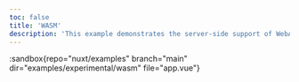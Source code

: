 ```yaml
---
toc: false
title: 'WASM'
description: 'This example demonstrates the server-side support of WebAssembly in Nuxt.'
---
```


:sandbox{repo="nuxt/examples" branch="main" dir="examples/experimental/wasm" file="app.vue"}
